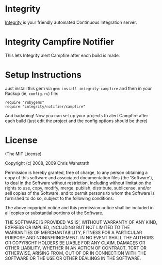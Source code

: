 Integrity
=========

[Integrity][] is your friendly automated Continuous Integration server.

Integrity Campfire Notifier
===========================

This lets Integrity alert Campfire after each build is made.

Setup Instructions
==================

Just install this gem via `gem install integrity-campfire`
and then in your Rackup (ie, `config.ru`) file:

    require "rubygems"
    require "integrity/notifier/campfire"

And badabing! Now you can set up your projects to alert Campfire after
each build (just edit the project and the config options should be
there)

License
=======

(The MIT License)

Copyright (c) 2008, 2009 Chris Wanstrath

Permission is hereby granted, free of charge, to any person obtaining
a copy of this software and associated documentation files (the
'Software'), to deal in the Software without restriction, including
without limitation the rights to use, copy, modify, merge, publish,
distribute, sublicense, and/or sell copies of the Software, and to
permit persons to whom the Software is furnished to do so, subject to
the following conditions:

The above copyright notice and this permission notice shall be
included in all copies or substantial portions of the Software.

THE SOFTWARE IS PROVIDED 'AS IS', WITHOUT WARRANTY OF ANY KIND,
EXPRESS OR IMPLIED, INCLUDING BUT NOT LIMITED TO THE WARRANTIES OF
MERCHANTABILITY, FITNESS FOR A PARTICULAR PURPOSE AND NONINFRINGEMENT.
IN NO EVENT SHALL THE AUTHORS OR COPYRIGHT HOLDERS BE LIABLE FOR ANY
CLAIM, DAMAGES OR OTHER LIABILITY, WHETHER IN AN ACTION OF CONTRACT,
TORT OR OTHERWISE, ARISING FROM, OUT OF OR IN CONNECTION WITH THE
SOFTWARE OR THE USE OR OTHER DEALINGS IN THE SOFTWARE.

[Integrity]: http://integrityapp.com
